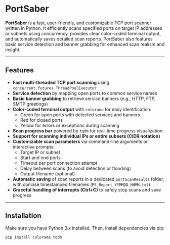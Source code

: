 # PortSaber

**PortSaber** is a fast, user-friendly, and customizable TCP port scanner written in Python. It efficiently scans specified ports on target IP addresses or subnets using concurrency, provides clear color-coded terminal output, and automatically saves detailed scan reports. PortSaber also features basic service detection and banner grabbing for enhanced scan realism and insight.

---

## Features

- **Fast multi-threaded TCP port scanning** using `concurrent.futures.ThreadPoolExecutor`
- **Service detection** by mapping open ports to common service names
- **Basic banner grabbing** to retrieve service banners (e.g., HTTP, FTP, SMTP greetings)
- **Color-coded terminal output** with `colorama` for easy identification:
  - Green for open ports with detected services and banners
  - Red for closed ports
  - Yellow for errors or exceptions during scanning
- **Scan progress bar** powered by `tqdm` for real-time progress visualization
- **Support for scanning individual IPs or entire subnets (CIDR notation)**
- **Customizable scan parameters** via command-line arguments or interactive prompts:
  - Target IP or subnet
  - Start and end ports
  - Timeout per port connection attempt
  - Delay between scans (to avoid detection or flooding)
  - Output filename (optional)
- **Automatic saving** of scan reports in a dedicated `portScanResults` folder, with concise timestamped filenames (`PS_Report_YYMMDD_HHMM.txt`)
- **Graceful handling of interrupts (Ctrl+C)** to safely stop scans and save progress

---

## Installation

Make sure you have Python 3.x installed. Then, install dependencies via pip:

```bash
pip install colorama tqdm
